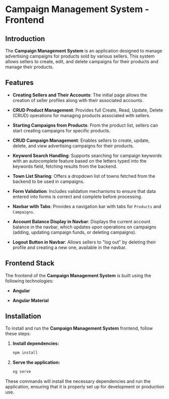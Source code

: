 # Campaign Management System - Frontend

## Introduction

The **Campaign Management System** is an application designed to manage advertising campaigns for products sold by various sellers. This system allows sellers to create, edit, and delete campaigns for their products and manage their products.

## Features

- **Creating Sellers and Their Accounts**: The initial page allows the creation of seller profiles along with their associated accounts.

- **CRUD Product Management**: Provides full Create, Read, Update, Delete (CRUD) operations for managing products associated with sellers.

- **Starting Campaigns from Products**: From the product list, sellers can start creating campaigns for specific products.

- **CRUD Campaign Management**: Enables sellers to create, update, delete, and view advertising campaigns for their products.

- **Keyword Search Handling**: Supports searching for campaign keywords with an autocomplete feature based on the letters typed into the keywords field, fetching results from the backend.

- **Town List Sharing**: Offers a dropdown list of towns fetched from the backend to be used in campaigns.

- **Form Validation**: Includes validation mechanisms to ensure that data entered into forms is correct and complete before processing.

- **Navbar with Tabs**: Provides a navigation bar with tabs for `Products` and `Campaigns`.

- **Account Balance Display in Navbar**: Displays the current account balance in the navbar, which updates upon operations on campaigns (adding, updating campaign funds, or deleting campaigns).

- **Logout Button in Navbar**: Allows sellers to "log out" by deleting their profile and creating a new one, available in the navbar.

## Frontend Stack

The frontend of the **Campaign Management System** is built using the following technologies:

- **Angular**

- **Angular Material**

## Installation

To install and run the **Campaign Management System** frontend, follow these steps:

1. **Install dependencies:**

    ```bash
    npm install
    ```

2. **Serve the application:**

    ```bash
    ng serve
    ```

These commands will install the necessary dependencies and run the application, ensuring that it is properly set up for development or production use.
